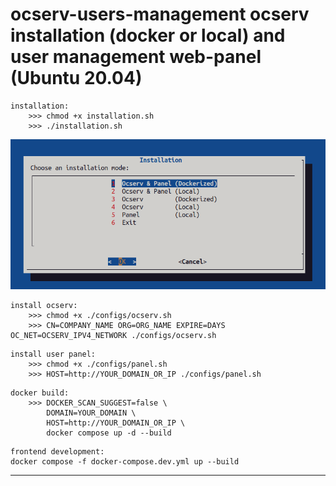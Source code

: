 # ocserv-users-management ocserv installation (docker or local) and user management web-panel (Ubuntu 20.04)
```
installation:
    >>> chmod +x installation.sh 
    >>> ./installation.sh   
```
<center><img src="dialog.png"></center>
    
```
install ocserv:
    >>> chmod +x ./configs/ocserv.sh 
    >>> CN=COMPANY_NAME ORG=ORG_NAME EXPIRE=DAYS OC_NET=OCSERV_IPV4_NETWORK ./configs/ocserv.sh
```
```
install user panel:
    >>> chmod +x ./configs/panel.sh 
    >>> HOST=http://YOUR_DOMAIN_OR_IP ./configs/panel.sh
```
```
docker build:
    >>> DOCKER_SCAN_SUGGEST=false \
        DOMAIN=YOUR_DOMAIN \
        HOST=http://YOUR_DOMAIN_OR_IP \
        docker compose up -d --build
```

```
frontend development:
docker compose -f docker-compose.dev.yml up --build
```

---


